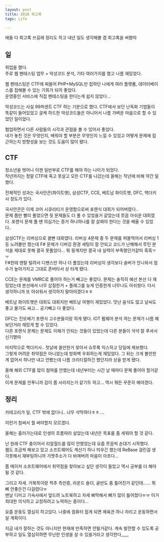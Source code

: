```yaml
---
layout: post
title: 2018 회고록
tags: Life

---
```


애들 다 회고록 쓰길래 정리도 하고 내년 일도 생각해볼 겸 회고록을 써봤따

## 일

취업을 했다.  
주로 웹 펜테스팅 업무 + 악성코드 분석, 기타 여러가지를 했고 나름 재밌었다.

웹 펜테스팅은 CTF에 찌들어 PHP+MySQL만 접하던 나에게 여러 플랫폼, 데이터베이스를 접해볼 수 있는 기회가 되어 좋았다.  
운영중인 서비스에 직접 펜테스팅을 한다는게 쉽지 않았다...

악성코드는 사실 99퍼센트 CTF 하는 기분으로 했다. CTF에서 보던 난독화 기법들이 똑같이 들어있었고 글케 하드한 악성코드들은 아니어서 나름 가벼운 마음으로 할 수 있었던 일이었다.

협업하면서 다른 사람들의 시각과 관점을 볼 수 있어서 좋았다.  
내가 놓친 것은 무엇인지, 배워야 할 부분은 무엇인지 느낄 수 있었고 어떻게 문제에 접근하는지 방향성을 보는 것도 도움이 많이 됐다.

## CTF

청소년을 벗어나 이젠 일반부로 CTF를 해야 하는 나이가 되었다.  
작년까지는 정말 CTF에 죽고 못살고 모든 CTF를 나갔는데 올해는 작년에 비해 약간 덜했다.

전체적인 성과는 국사안콘(화이트햇), 삼성CTF, CCE, 베트남 화이트햇, DFC, 핵더키사 정도가 있다.

국사안콘은 이제 코어 시큐리티가 운영함으로써 포렌식 대회가 되어버렸다..  
문제 쫌만 빨리 풀었으면 뒷 문제들도 더 풀 수 있었을거 같았는데 쪼끔 아쉬운 대회였다. 포렌식 문제 풀 땐 의심가는 증거 하나하나를 잘 살펴야 한다는 것을 배울 수 있었다..

삼성CTF는 리버싱으로 꿀빤 대회였다. 리버싱 4문제 중 두 문제를 퍼블먹어서 리버싱 1등 노려볼만 했는데 F# 문제가 디버깅 환경 세팅이 잘 안되고 코드가 난해해서 루틴 분석을 제대로 못해 결국 못풀었다... 뭐 핑계지만 결국 내 실력이 부족했던거같따 흑흑ㅜㅜ  
F#한테 멘탈 털려서 디펜스만 하나 더 풀었는데 리버싱이 생각보다 솔버가 안나와서 점수가 높아가지고 그대로 존버타서 상 타게 됐다.

CCE는 문제를 VMRC로 풀어야 하는거 빼고는 좋았다. 문제는 솔직히 예선 본선 다 재밌었는데 본선에서 너무 삽질한거 + 플래그를 늦게 인증한게 너무나도 아쉬웠다. 다시 생각하니까 또 아쉬워서 생각하지 말아야겠다ㅎㅎ

베트남 화이트햇은 대회도 대회지만 베트남 여행이 재밌었다. 맛난 음식도 많고 날씨도 좋고 물가도 싸고... 공기빼고 다 좋았다.

DFC는 진또배기 포렌식 고수분들이랑 하게 됐다. IOT 펌웨어 분석 하는 문제가 나름 해보던거라 재밌게 할 수 있었다.  
다른 포렌식 문제는 문제도 이해가 안되는 것들이 있었는데 다른 분들이 샥샥 잘 푸셔서 신기했따

마지막으로 핵더키사.. 첫날에 쓸만한거 찾아서 슈루룩 익스하고 당일에 제보했다.  
그렇게 어려운 취약점은 아니었는데 방화벽 우회하는게 재밌었다. 그 뒤는 크게 볼만한게 없어서 하나만 내고 안봤는데 나름 크리티컬하긴 했던지라 상을 받게 됐다.

올해 해외 CTF를 많이 참여를 안했는데 내년부터는 시간 날 때마다 문제 풀어야 할거같다.  
이게 문제를 안푸니까 감이 쫌 사라지는거 같기두 하고... 역시 뭐든 꾸준히 해야겠다.

## 정리

카테고리가 일, CTF 밖에 없다니.. 너무 삭막하다ㅎㅎ....

이런거 첨써서 뭘 써야할지 모르겠다.

올해는 흘러가는대로 인생의 흐름따라 살았는데 내년은 목표를 좀 세워야 할 것 같다.

난 원래 CTF 충이어서 리얼월드를 많이 안했었는데 요즘 쪼끔씩 손대기 시작했다.  
웹도 조금씩 해보고 있고 소프트웨어도 계산기 하나 띄우긴 했는데 ReBase 걸린걸 생각못해서 재부팅하니까 가젯주소가 다 바껴버려 마음이 아프다...

쫌 메이저 소프트웨어에서 취약점을 찾아보고 싶단 생각이 들었고 역시 공부를 더 해야될 것 같다.

그리고 자세. 거북목이랑 척추 측만증, 라운드 숄더, 골반도 좀 틀어진거 같던데...... 뭐 뼈 안좋은건 다걸렸다ㅠ  
맨날 디미고 기숙사에서 엎드려 노트북하고 자세 삐딱해서 뼈가 많이 틀어졌다ㅠㅠ 이거 최대한 의식하고 교정하려고 노력하는 중이다...

요즘 운동도 열심히 하고있다. 나중에 컴퓨터 접게 되면 체육관 하나 차리고 운동하면서 살 계획이다.

지금 내가 잘하는 것도 아니지만 현재에 만족하면 안될거같다. 계속 발전할 수 있도록 공부하고 일도 열심히하면 무난한 인생을 살 수 있을거라고 생각한다,,,,,,
